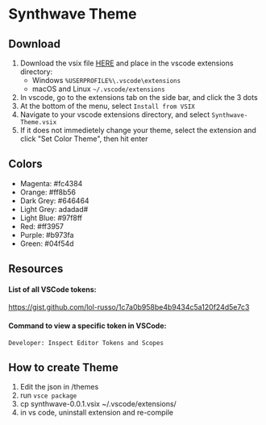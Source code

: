 # Synthwave Theme

## Download

1. Download the vsix file <a href="https://brendanbeck.com/synthwave-theme">HERE</a> and place in the vscode extensions directory:
    - Windows `%USERPROFILE%\.vscode\extensions`
    - macOS and Linux `~/.vscode/extensions`
2. In vscode, go to the extensions tab on the side bar, and click the 3 dots
3. At the bottom of the menu, select `Install from VSIX`
4. Navigate to your vscode extensions directory, and select `Synthwave-Theme.vsix`
5. If it does not immedietely change your theme, select the extension and click "Set Color Theme", then hit enter

## Colors
 - Magenta: #fc4384
 - Orange: #ff8b56
 - Dark Grey: #646464
 - Light Grey: adadad#
 - Light Blue: #97f8ff
 - Red: #ff3957
 - Purple: #b973fa
 - Green: #04f54d


## Resources
#### List of all VSCode tokens:</br>
https://gist.github.com/lol-russo/1c7a0b958be4b9434c5a120f24d5e7c3

#### Command to view a specific token in VSCode:</br>
`Developer: Inspect Editor Tokens and Scopes`

## How to create Theme
1. Edit the json in /themes
2. run `vsce package`
3. cp synthwave-0.0.1.vsix ~/.vscode/extensions/
4. in vs code, uninstall extension and re-compile
